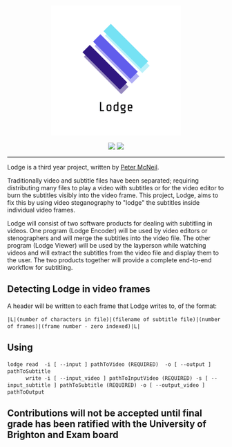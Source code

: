 <p align="center">
<img src="extras/logos/logo_half.png" alt="Lodge logo"/>
</p>
<p align="center">
<a href="https://travis-ci.org/petermcneil/lodge"><img src="https://travis-ci.org/petermcneil/lodge.svg?branch=master"/></a>
<a href="https://github.com/petermcneil/lodge/releases"><img src="https://img.shields.io/github/release-pre/petermcneil/lodge.svg"/></a>
</p>

---

Lodge is a third year project, written by [Peter McNeil](https://pop.ski).

Traditionally video and subtitle files have been separated; requiring distributing many files to play a video with 
subtitles or for the video editor to burn the subtitles visibly into the video frame.
This project, Lodge, aims to fix this by using video steganography to "lodge" the subtitles 
inside individual video frames.

Lodge will consist of two software products for dealing with subtitling in videos. One program (Lodge Encoder) will be 
used by video editors or stenographers and will merge the subtitles into the video file. The other program 
(Lodge Viewer) will be used by the layperson while watching videos and will extract the subtitles from the video file 
and display them to the user. The two products together will provide a complete end-to-end workflow for subtitling.

Detecting Lodge in video frames
---
A header will be written to each frame that Lodge writes to, of the format:

```
|L|(number of characters in file)|(filename of subtitle file)|(number of frames)|(frame number - zero indexed)|L|
```

Using
---

```
lodge read  -i [ --input ] pathToVideo (REQUIRED)  -o [ --output ] pathToSubtitle 
      write -i [ --input_video ] pathToInputVideo (REQUIRED) -s [ --input_subtitle ] pathToSubtitle (REQUIRED) -o [ --output_video ] pathToOutput
```


Contributions will not be accepted until final grade has been ratified with the University of Brighton and Exam board
---